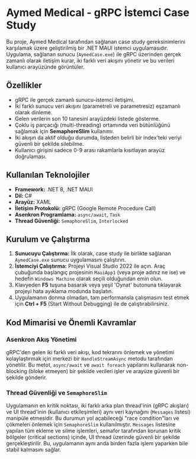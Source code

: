 # Aymed Medical - gRPC İstemci Case Study
Bu proje, Aymed Medical tarafından sağlanan case study gereksinimlerini karşılamak üzere geliştirilmiş bir .NET MAUI istemci uygulamasıdır. Uygulama, sağlanan sunucu (`AymedCase.exe`) ile gRPC üzerinden gerçek zamanlı olarak iletişim kurar, iki farklı veri akışını yönetir ve bu verileri kullanıcı arayüzünde görüntüler.
## Özellikler
- gRPC ile gerçek zamanlı sunucu-istemci iletişimi.
- İki farklı sunucu veri akışını (parametreli ve parametresiz) eşzamanlı olarak dinleme.
- Gelen verilerin son 10 tanesini arayüzdeki listede gösterme.
- Çoklu iş parçacığı (multi-threading) ortamında veri bütünlüğünü sağlamak için **SemaphoreSlim** kullanımı.
- İki akışın da aktif olduğu durumda, listeden belirli bir index'teki veriyi güvenli bir şekilde silebilme.
- Kullanıcı girişini sadece 0-9 arası rakamlarla kısıtlayan arayüz doğrulaması.
## Kullanılan Teknolojiler
- **Framework:** .NET 8, .NET MAUI
- **Dil:** C#
- **Arayüz:** XAML
- **İletişim Protokolü:** gRPC (Google Remote Procedure Call)
- **Asenkron Programlama:** `async/await`, `Task`
- **Thread Güvenliği:** `SemaphoreSlim`, `Interlocked`
## Kurulum ve Çalıştırma
1.  **Sunucuyu Çalıştırma:** İlk olarak, case study ile birlikte sağlanan `AymedCase.exe` sunucu uygulamasını çalıştırın.
2.  **İstemciyi Çalıştırma:** Projeyi Visual Studio 2022 ile açın. Araç çubuğunda başlangıç projesinin `MauiApp1` (veya proje adınız ne ise) ve hedefin `Windows Machine` olarak seçili olduğundan emin olun.
3.  Klavyeden **F5** tuşuna basarak veya yeşil 'Oynat' butonuna tıklayarak projeyi hata ayıklama modunda başlatın.
4.  Uygulamanın donma olmadan, tam performansla çalışmasını test etmek için **Ctrl + F5** (Start Without Debugging) ile de çalıştırabilirsiniz.
## Kod Mimarisi ve Önemli Kavramlar
### Asenkron Akış Yönetimi
gRPC'den gelen iki farklı veri akışı, kod tekrarını önlemek ve yönetimi kolaylaştırmak için merkezi bir `HandleStreamAsync` metodu tarafından yönetilir. Bu metot, `async/await` ve `await foreach` yapılarını kullanarak non-blocking (bloke etmeyen) bir şekilde verileri işler ve arayüze güvenli bir şekilde gönderir.
### Thread Güvenliği ve `SemaphoreSlim`
Uygulamanın en kritik noktası, iki farklı arka plan thread'inin (gRPC akışları) ve UI thread'inin (kullanıcı etkileşimleri) aynı veri kaynağını (`Messages` listesi) manipüle etmesidir. Bu durumun yol açabileceği "race condition"ları ve çökmeleri önlemek için `SemaphoreSlim` kullanılmıştır. `Messages` listesine yapılan tüm ekleme ve silme işlemleri, semafor tarafından korunan kritik bölgeler (critical sections) içinde, UI thread üzerinde güvenli bir şekilde gerçekleştirilir. Bu, uygulamanın aynı anda birden fazla işlem yaparken bile stabil kalmasını sağlar.
